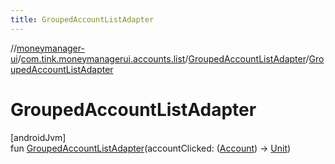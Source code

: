 ```yaml
---
title: GroupedAccountListAdapter
---
```

//[moneymanager-ui](../../../index.html)/[com.tink.moneymanagerui.accounts.list](../index.html)/[GroupedAccountListAdapter](index.html)/[GroupedAccountListAdapter](-grouped-account-list-adapter.html)



# GroupedAccountListAdapter



[androidJvm]\
fun [GroupedAccountListAdapter](-grouped-account-list-adapter.html)(accountClicked: ([Account](../../com.tink.model.account/-account/index.html)) -&gt; [Unit](https://kotlinlang.org/api/latest/jvm/stdlib/kotlin/-unit/index.html))





